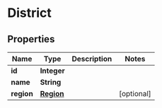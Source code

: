 # District

## Properties
Name | Type | Description | Notes
------------ | ------------- | ------------- | -------------
**id** | **Integer** |  | 
**name** | **String** |  | 
**region** | [**Region**](Region.md) |  |  [optional]

